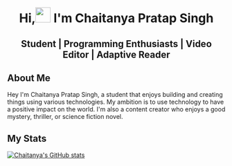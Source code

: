 <h1 align ="center">Hi,<img src ="https://media.giphy.com/media/m0dmKBkncVETJv2h0S/giphy.gif"width = 35> I'm Chaitanya Pratap Singh</h1>

<h2 align = "center"> Student | Programming Enthusiasts | Video Editor | Adaptive Reader </h2>

## About Me

Hey  I'm Chaitanya Pratap Singh, a student that enjoys building and creating things using various technologies. My ambition is to use technology to have a positive impact on the world.
I'm also a content creator who enjoys a good mystery, thriller, or science fiction novel.

## My Stats

[![Chaitanya's GitHub stats](https://github-readme-stats.vercel.app/api?username=Chaitanya-Pratap-Singh&theme=react&bgcolour=FFFFFF00&hide_border=true)](https://github.com/anuraghazra/github-readme-stats)

